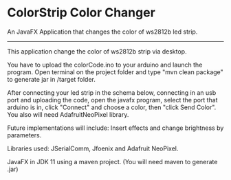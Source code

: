 # ColorStrip Color Changer
An JavaFX Application that changes the color of ws2812b led strip.
<hr>

This application change the color of ws2812b strip via desktop.

You have to upload the colorCode.ino to your arduino and launch the program.
Open terminal on the project folder and type "mvn clean package" to generate jar in /target folder.

After connecting your led strip in the schema below, connecting in an usb port and uploading the code,
open the javafx program, select the port that arduino is in, click "Connect" and choose a color, then "click Send Color".
You also will need AdafruitNeoPixel library.


Future implementations will include: Insert effects and change brightness by parameters.

Libraries used: JSerialComm, Jfoenix and Adafruit NeoPixel.

JavaFX in JDK 11 using a maven project. (You will need maven to generate .jar)


